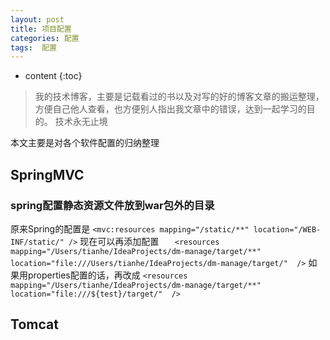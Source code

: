 ```yaml
---
layout: post
title: 项目配置
categories: 配置
tags:  配置
---
```


* content
{:toc}

> 我的技术博客，主要是记载看过的书以及对写的好的博客文章的搬运整理，方便自己他人查看，也方便别人指出我文章中的错误，达到一起学习的目的。
> 技术永无止境

本文主要是对各个软件配置的归纳整理

## SpringMVC

### spring配置静态资源文件放到war包外的目录

原来Spring的配置是
`<mvc:resources mapping="/static/**" location="/WEB-INF/static/" />`
现在可以再添加配置
`	<resources mapping="/Users/tianhe/IdeaProjects/dm-manage/target/**" location="file:///Users/tianhe/IdeaProjects/dm-manage/target/"  />`
如果用properties配置的话，再改成
`<resources mapping="/Users/tianhe/IdeaProjects/dm-manage/target/**" location="file:///${test}/target/"  />`


## Tomcat



